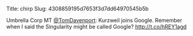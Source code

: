 Title: chirp
Slug: 4308859195d7653f3d7dd64970545b5b

Umbrella Corp MT <a href="http://twitter.com/TomDavenport">@TomDavenport</a>: Kurzweil joins Google. Remember when I said the Singularity might be called Google? <a href="http://t.co/hREY1agd">http://t.co/hREY1agd</a>
